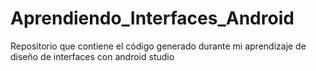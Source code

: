 # Aprendiendo_Interfaces_Android
Repositorio que contiene el código generado durante mi aprendizaje de diseño de interfaces con android studio
